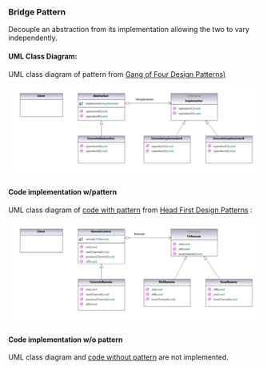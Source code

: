 ### Bridge Pattern

Decouple an abstraction from its implementation allowing the two to vary independently.

#### UML Class Diagram:

UML class diagram of pattern from  [Gang of Four Design Patterns)](https://www.amazon.com/Design-Patterns-Object-Oriented-Addison-Wesley-Professional-ebook/dp/B000SEIBB8) 

<img src="bridge.png" alt="drawing" width="800"/> 

#### Code implementation w/pattern

UML class diagram of [code with pattern](../../app/src/main/java/com/example/gofp/head_first/sol/structural/bridge) from [Head First Design Patterns](https://www.amazon.com/Head-First-Design-Patterns-Brain-Friendly/dp/0596007124) :

<img src="bridge_sol.png" alt="drawing" width="800"/> 

#### Code implementation w/o pattern

UML class diagram and [code without pattern](../../app/src/main/java/com/example/gofp/head_first/pre/structural/bridge) are not implemented.

